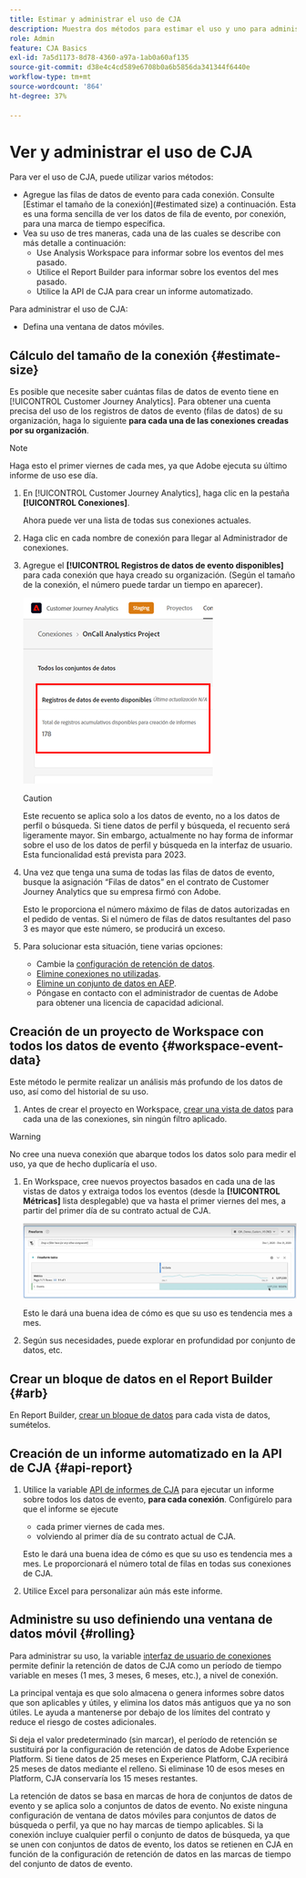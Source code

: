 ```yaml
---
title: Estimar y administrar el uso de CJA
description: Muestra dos métodos para estimar el uso y uno para administrarlo.
role: Admin
feature: CJA Basics
exl-id: 7a5d1173-8d78-4360-a97a-1ab0a60af135
source-git-commit: d38e4c4cd589e6708b0a6b5856da341344f6440e
workflow-type: tm+mt
source-wordcount: '864'
ht-degree: 37%

---
```


# Ver y administrar el uso de CJA

Para ver el uso de CJA, puede utilizar varios métodos:

* Agregue las filas de datos de evento para cada conexión. Consulte [Estimar el tamaño de la conexión](#estimated size) a continuación. Esta es una forma sencilla de ver los datos de fila de evento, por conexión, para una marca de tiempo específica.
* Vea su uso de tres maneras, cada una de las cuales se describe con más detalle a continuación:
   * Use Analysis Workspace para informar sobre los eventos del mes pasado.
   * Utilice el Report Builder para informar sobre los eventos del mes pasado.
   * Utilice la API de CJA para crear un informe automatizado.

Para administrar el uso de CJA:

* Defina una ventana de datos móviles.

## Cálculo del tamaño de la conexión {#estimate-size}

Es posible que necesite saber cuántas filas de datos de evento tiene en [!UICONTROL Customer Journey Analytics]. Para obtener una cuenta precisa del uso de los registros de datos de evento (filas de datos) de su organización, haga lo siguiente **para cada una de las conexiones creadas por su organización**.

>[!NOTE]
>
>Haga esto el primer viernes de cada mes, ya que Adobe ejecuta su último informe de uso ese día.

1. En [!UICONTROL Customer Journey Analytics], haga clic en la pestaña **[!UICONTROL Conexiones]**.

   Ahora puede ver una lista de todas sus conexiones actuales.

1. Haga clic en cada nombre de conexión para llegar al Administrador de conexiones.

1. Agregue el **[!UICONTROL Registros de datos de evento disponibles]** para cada conexión que haya creado su organización. (Según el tamaño de la conexión, el número puede tardar un tiempo en aparecer).

   ![datos de evento](assets/event-data.png)

   >[!CAUTION]
   >
   >   Este recuento se aplica solo a los datos de evento, no a los datos de perfil o búsqueda. Si tiene datos de perfil y búsqueda, el recuento será ligeramente mayor. Sin embargo, actualmente no hay forma de informar sobre el uso de los datos de perfil y búsqueda en la interfaz de usuario. Esta funcionalidad está prevista para 2023.

1. Una vez que tenga una suma de todas las filas de datos de evento, busque la asignación “Filas de datos” en el contrato de Customer Journey Analytics que su empresa firmó con Adobe.

   Esto le proporciona el número máximo de filas de datos autorizadas en el pedido de ventas. Si el número de filas de datos resultantes del paso 3 es mayor que este número, se producirá un exceso.

1. Para solucionar esta situación, tiene varias opciones:

   * Cambie la [configuración de retención de datos](https://experienceleague.adobe.com/docs/analytics-platform/using/cja-connections/manage-connections.html?lang=es#set-rolling-window-for-connection-data-retention).
   * [Elimine conexiones no utilizadas](https://experienceleague.adobe.com/docs/analytics-platform/using/cja-overview/cja-faq.html?lang=es#implications-of-deleting-data-components).
   * [Elimine un conjunto de datos en AEP](https://experienceleague.adobe.com/docs/analytics-platform/using/cja-overview/cja-faq.html?lang=es#implications-of-deleting-data-components).
   * Póngase en contacto con el administrador de cuentas de Adobe para obtener una licencia de capacidad adicional.

## Creación de un proyecto de Workspace con todos los datos de evento {#workspace-event-data}

Este método le permite realizar un análisis más profundo de los datos de uso, así como del historial de su uso.

1. Antes de crear el proyecto en Workspace, [crear una vista de datos](/help/data-views/create-dataview.md) para cada una de las conexiones, sin ningún filtro aplicado.

>[!WARNING]
>
>    No cree una nueva conexión que abarque todos los datos solo para medir el uso, ya que de hecho duplicaría el uso.

1. En Workspace, cree nuevos proyectos basados en cada una de las vistas de datos y extraiga todos los eventos (desde la **[!UICONTROL Métricas]** lista desplegable) que va hasta el primer viernes del mes, a partir del primer día de su contrato actual de CJA.

   ![Eventos](assets/events-usage.png)

   Esto le dará una buena idea de cómo es que su uso es tendencia mes a mes.

1. Según sus necesidades, puede explorar en profundidad por conjunto de datos, etc.

## Crear un bloque de datos en el Report Builder {#arb}

En Report Builder, [crear un bloque de datos](/help/report-builder/create-a-data-block.md) para cada vista de datos, sumételos.

## Creación de un informe automatizado en la API de CJA {#api-report}

1. Utilice la variable [API de informes de CJA](https://developer.adobe.com/cja-apis/docs/api/#tag/Reporting-API) para ejecutar un informe sobre todos los datos de evento, **para cada conexión**. Configúrelo para que el informe se ejecute

   * cada primer viernes de cada mes.
   * volviendo al primer día de su contrato actual de CJA.

   Esto le dará una buena idea de cómo es que su uso es tendencia mes a mes. Le proporcionará el número total de filas en todas sus conexiones de CJA.

1. Utilice Excel para personalizar aún más este informe.

## Administre su uso definiendo una ventana de datos móvil {#rolling}

Para administrar su uso, la variable [interfaz de usuario de conexiones](/help/connections/create-connection.md) permite definir la retención de datos de CJA como un período de tiempo variable en meses (1 mes, 3 meses, 6 meses, etc.), a nivel de conexión.

La principal ventaja es que solo almacena o genera informes sobre datos que son aplicables y útiles, y elimina los datos más antiguos que ya no son útiles. Le ayuda a mantenerse por debajo de los límites del contrato y reduce el riesgo de costes adicionales.

Si deja el valor predeterminado (sin marcar), el período de retención se sustituirá por la configuración de retención de datos de Adobe Experience Platform. Si tiene datos de 25 meses en Experience Platform, CJA recibirá 25 meses de datos mediante el relleno. Si eliminase 10 de esos meses en Platform, CJA conservaría los 15 meses restantes.

La retención de datos se basa en marcas de hora de conjuntos de datos de evento y se aplica solo a conjuntos de datos de evento. No existe ninguna configuración de ventana de datos móviles para conjuntos de datos de búsqueda o perfil, ya que no hay marcas de tiempo aplicables. Si la conexión incluye cualquier perfil o conjunto de datos de búsqueda, ya que se unen con conjuntos de datos de evento, los datos se retienen en CJA en función de la configuración de retención de datos en las marcas de tiempo del conjunto de datos de evento.

